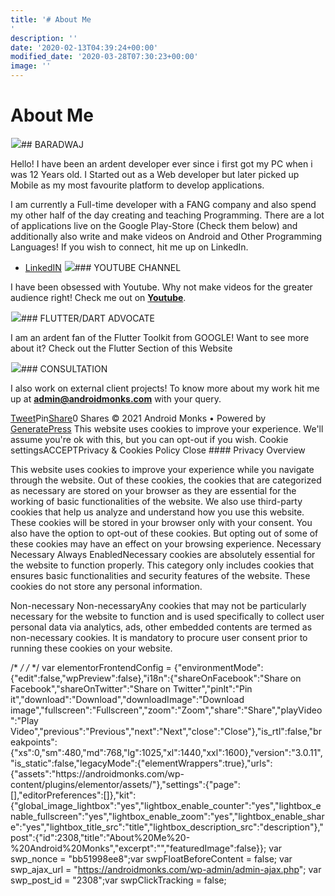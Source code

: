 ```yaml
---
title: '# About Me
'
description: ''
date: '2020-02-13T04:39:24+00:00'
modified_date: '2020-03-28T07:30:23+00:00'
image: ''
---
```

# About Me

 ![](data:image/gif;base64,R0lGODlhAQABAIAAAAAAAP///yH5BAEAAAAALAAAAAABAAEAAAIBRAA7)![](https://androidmonks.com/wp-content/uploads/2020/02/upload1.png)## BARADWAJ

Hello! I have been an ardent developer ever since i first got my PC when i was 12 Years old. I Started out as a Web developer but later picked up Mobile as my most favourite platform to develop applications.

I am currently a Full-time developer with a FANG company and also spend my other half of the day creating and teaching Programming. There are a lot of applications live on the Google Play-Store (Check them below) and additionally also write and make videos on Android and Other Programming Languages! If you wish to connect, hit me up on LinkedIn.

* [LinkedIN](https://www.linkedin.com/in/barath-rajan-0a0a45a6/)
 ![](data:image/gif;base64,R0lGODlhAQABAIAAAAAAAP///yH5BAEAAAAALAAAAAABAAEAAAIBRAA7)![](https://androidmonks.com/wp-content/uploads/2020/02/codermonk.png)### YOUTUBE CHANNEL

I have been obsessed with Youtube. Why not make videos for the greater audience right! Check me out on **[Youtube](https://www.youtube.com/channel/UCywpR6E1lpk66CHhGziz8Bg?sub_confirmation=1)**.

 ![](data:image/gif;base64,R0lGODlhAQABAIAAAAAAAP///yH5BAEAAAAALAAAAAABAAEAAAIBRAA7)![](https://androidmonks.com/wp-content/uploads/2020/02/Blue-Pink-and-Orange-Circle-Games-Influencer-Youtube-Thumbnail-Set-4-768x432.png)### FLUTTER/DART ADVOCATE

I am an ardent fan of the Flutter Toolkit from GOOGLE! Want to see more about it? Check out the Flutter Section of this Website 

 ![](data:image/gif;base64,R0lGODlhAQABAIAAAAAAAP///yH5BAEAAAAALAAAAAABAAEAAAIBRAA7)![](https://androidmonks.com/wp-content/uploads/2020/02/consultation.jpg)### CONSULTATION

I also work on external client projects! To know more about my work hit me up at **admin@androidmonks.com** with your query.

[Tweet](https://twitter.com/intent/tweet?text=About+Me&url=https%3A%2F%2Fandroidmonks.com%2Fabout-me%2F)Pin[Share](https://www.facebook.com/share.php?u=https%3A%2F%2Fandroidmonks.com%2Fabout-me%2F)0 Shares © 2021 Android Monks • Powered by [GeneratePress](https://generatepress.com) This website uses cookies to improve your experience. We'll assume you're ok with this, but you can opt-out if you wish. Cookie settingsACCEPTPrivacy & Cookies Policy   Close #### Privacy Overview

This website uses cookies to improve your experience while you navigate through the website. Out of these cookies, the cookies that are categorized as necessary are stored on your browser as they are essential for the working of basic functionalities of the website. We also use third-party cookies that help us analyze and understand how you use this website. These cookies will be stored in your browser only with your consent. You also have the option to opt-out of these cookies. But opting out of some of these cookies may have an effect on your browsing experience.  Necessary  Necessary Always EnabledNecessary cookies are absolutely essential for the website to function properly. This category only includes cookies that ensures basic functionalities and security features of the website. These cookies do not store any personal information.

 Non-necessary  Non-necessaryAny cookies that may not be particularly necessary for the website to function and is used specifically to collect user personal data via analytics, ads, other embedded contents are termed as non-necessary cookies. It is mandatory to procure user consent prior to running these cookies on your website.

  /* <![CDATA[ */
var tocplus = {"visibility\_show":"show","visibility\_hide":"hide","width":"Auto"};
/* ]]> */  /* <![CDATA[ */
var socialWarfare = {"addons":[],"post\_id":"2308","variables":{"emphasizeIcons":false,"powered\_by\_toggle":false,"affiliate\_link":"https:\/\/warfareplugins.com"},"floatBeforeContent":""};
/* ]]> */             var elementorFrontendConfig = {"environmentMode":{"edit":false,"wpPreview":false},"i18n":{"shareOnFacebook":"Share on Facebook","shareOnTwitter":"Share on Twitter","pinIt":"Pin it","download":"Download","downloadImage":"Download image","fullscreen":"Fullscreen","zoom":"Zoom","share":"Share","playVideo":"Play Video","previous":"Previous","next":"Next","close":"Close"},"is\_rtl":false,"breakpoints":{"xs":0,"sm":480,"md":768,"lg":1025,"xl":1440,"xxl":1600},"version":"3.0.11","is\_static":false,"legacyMode":{"elementWrappers":true},"urls":{"assets":"https:\/\/androidmonks.com\/wp-content\/plugins\/elementor\/assets\/"},"settings":{"page":[],"editorPreferences":[]},"kit":{"global\_image\_lightbox":"yes","lightbox\_enable\_counter":"yes","lightbox\_enable\_fullscreen":"yes","lightbox\_enable\_zoom":"yes","lightbox\_enable\_share":"yes","lightbox\_title\_src":"title","lightbox\_description\_src":"description"},"post":{"id":2308,"title":"About%20Me%20-%20Android%20Monks","excerpt":"","featuredImage":false}};  var swp\_nonce = "bb51998ee8";var swpFloatBeforeContent = false; var swp\_ajax\_url = "https://androidmonks.com/wp-admin/admin-ajax.php"; var swp\_post\_id = "2308";var swpClickTracking = false; 